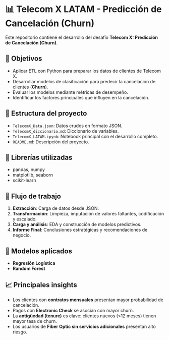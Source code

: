# 📊 Telecom X LATAM - Predicción de Cancelación (Churn)

Este repositorio contiene el desarrollo del desafío **Telecom X: Predicción de Cancelación (Churn)**.

## 🚀 Objetivos
- Aplicar ETL con Python para preparar los datos de clientes de Telecom X.
- Desarrollar modelos de clasificación para predecir la cancelación de clientes (**Churn**).
- Evaluar los modelos mediante métricas de desempeño.
- Identificar los factores principales que influyen en la cancelación.

## 📂 Estructura del proyecto
- `TelecomX_Data.json`: Datos crudos en formato JSON.
- `TelecomX_diccionario.md`: Diccionario de variables.
- `TelecomX_LATAM.ipynb`: Notebook principal con el desarrollo completo.
- `README.md`: Descripción del proyecto.

## 🧰 Librerías utilizadas
- pandas, numpy
- matplotlib, seaborn
- scikit-learn

## 📌 Flujo de trabajo
1. **Extracción**: Carga de datos desde JSON.
2. **Transformación**: Limpieza, imputación de valores faltantes, codificación y escalado.
3. **Carga y análisis**: EDA y construcción de modelos predictivos.
4. **Informe Final**: Conclusiones estratégicas y recomendaciones de negocio.

## 🤖 Modelos aplicados
- **Regresión Logística**
- **Random Forest**

## 📈 Principales insights
- Los clientes con **contratos mensuales** presentan mayor probabilidad de cancelación.
- Pagos con **Electronic Check** se asocian con mayor churn.
- La **antigüedad (tenure)** es clave: clientes nuevos (<12 meses) tienen mayor tasa de churn.
- Los usuarios de **Fiber Optic sin servicios adicionales** presentan alto riesgo.
